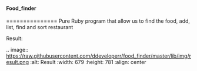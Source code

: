 #### Food_finder
===============
Pure Ruby program that allow us to find the food, add, list, find and sort restaurant 

Result: 

.. image:: https://raw.githubusercontent.com/ddeveloperr/food_finder/master/lib/img/result.png
    :alt: Result
    :width: 679
    :height: 781
    :align: center

